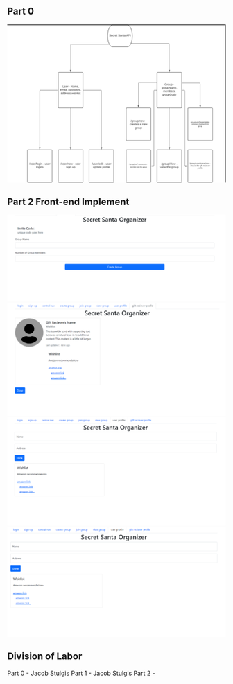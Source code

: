 ## Part 0
![FlowChart](secretsantaflowchart.png)

## Part 2 Front-end Implement
![Create](create.png)
![Read](read.png)
![Update](update.png)
![Delete](delete.png)
## Division of Labor
Part 0 - Jacob Stulgis
Part 1 - Jacob Stulgis 
Part 2 -